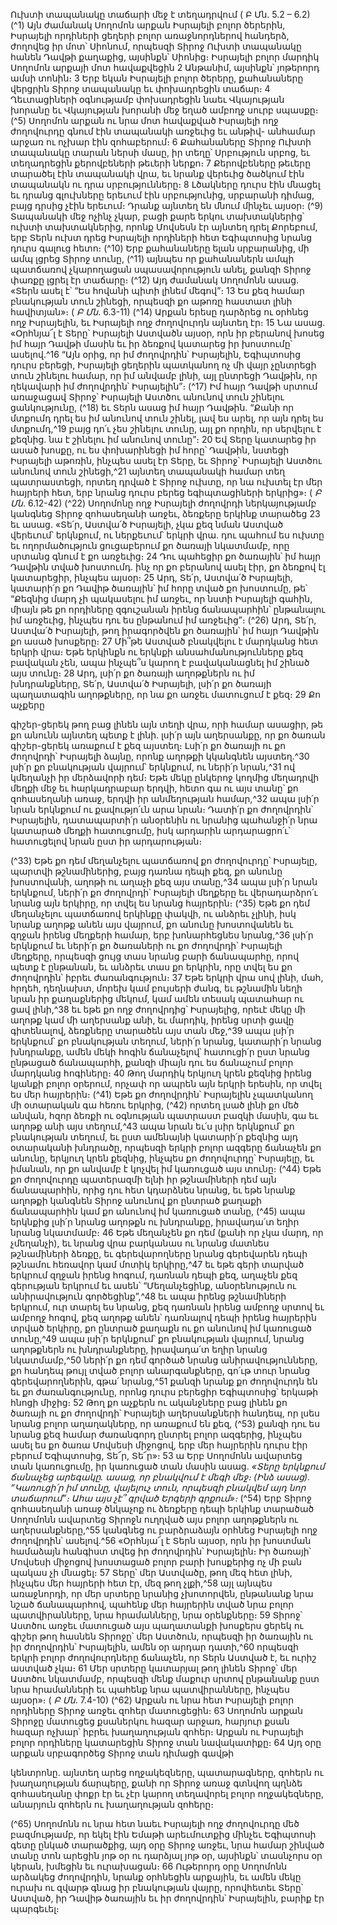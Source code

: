 
Ուխտի տապանակը տաճարի մեջ է տեղադրվում
( Բ Մն. 5.2 – 6.2)
(^1) Այն ժամանակ Սողոմոն արքան Իսրայելի բոլոր ծերերին, Իսրայելի որդիների ցեղերի բոլոր առաջնորդներով
հանդերձ, ժողովեց իր մոտ՝ Սիոնում, որպեսզի Տիրոջ Ուխտի տապանակը հանեն Դավթի քաղաքից, այսինքն՝ Սիոնից։
Իսրայելի բոլոր մարդիկ Սողոմոն արքայի մոտ հավաքվեցին 2 Անթանիմ, այսինքն՝ յոթերորդ ամսի տոնին։ 3 Երբ եկան
Իսրայելի բոլոր ծերերը, քահանաները վերցրին Տիրոջ տապանակը եւ փոխադրեցին տաճար։ 4 Ղեւտացիների
օգնությամբ փոխադրեցին նաեւ Վկայության խորանը եւ Վկայության խորանի մեջ եղած ամբողջ սուրբ սպասքը։
(^5) Սողոմոն արքան ու նրա մոտ հավաքված Իսրայելի ողջ ժողովուրդը գնում էին տապանակի առջեւից եւ անթիվ-
անհամար արջառ ու ոչխար էին զոհաբերում։ 6 Քահանաները Տիրոջ Ուխտի տապանակը տարան ներսի մասը, իր տեղը՝
Սրբություն սրբոց, եւ տեղադրեցին քերովբեների թեւերի ներքո։ 7 Քերովբեները թեւերը տարածել էին տապանակի վրա,
եւ նրանք վերեւից ծածկում էին տապանակն ու դրա սրբությունները։ 8 Լծակները դուրս էին մնացել եւ դրանց գլուխները
երեւում էին սրբությունից, սրբարանի դիմաց, բայց դրսից չէին երեւում։ Դրանք այնտեղ են մնում մինչեւ այսօր։
(^9) Տապանակի մեջ ոչինչ չկար, բացի քարե երկու տախտակներից՝ ուխտի տախտակներից, որոնք Մովսեսն էր այնտեղ
դրել Քորեբում, երբ Տերն ուխտ դրեց Իսրայելի որդիների հետ Եգիպտոսից նրանց դուրս գալուց հետո։
(^10) Երբ քահանաները ելան սրբարանից, մի ամպ լցրեց Տիրոջ տունը, (^11) այնպես որ քահանաներն ամպի պատճառով
չկարողացան սպասավորություն անել, քանզի Տիրոջ փառքը լցրել էր տաճարը։
(^12) Այդ ժամանակ Սողոմոնն ասաց. «Տերն ասել է՝ “Ես հովանի պիտի լինեմ մեգով”։ 13 Ես քեզ համար բնակության
տուն շինեցի, որպեսզի քո աթոռը հաստատ լինի հավիտյան»։
( _Բ Մն_. 6.3-11)
(^14) Արքան երեսը դարձրեց ու օրհնեց ողջ Իսրայելին, եւ Իսրայելի ողջ ժողովուրդն այնտեղ էր։ 15 Նա ասաց. «Օրհնյա՜լ
է Տերը՝ Իսրայելի Աստվածն այսօր, որն իր բերանով խոսեց իմ հայր Դավթի մասին եւ իր ձեռքով կատարեց իր խոստումը՝
ասելով.^16 “Այն օրից, որ իմ ժողովրդին՝ Իսրայելին, Եգիպտոսից դուրս բերեցի, Իսրայելի ցեղերին պատկանող ոչ մի վայր
չընտրեցի տուն շինելու համար, որ իմ անվամբ լինի, այլ ընտրեցի Դավթին, որ ղեկավարի իմ ժողովրդին՝ Իսրայելին”։
(^17) Իմ հայր Դավթի սրտում առաջացավ Տիրոջ՝ Իսրայելի Աստծու անունով տուն շինելու ցանկությունը, (^18) եւ Տերն ասաց
իմ հայր Դավթին. “Քանի որ մտքումդ դրել ես իմ անունով տուն շինել, լավ ես արել, որ այն դրել ես մտքումդ,^19 բայց դո՛ւ
չես շինելու տունը, այլ քո որդին, որ սերվելու է քեզնից. նա է շինելու իմ անունով տունը”։ 20 Եվ Տերը կատարեց իր ասած
խոսքը, ու ես փոխարինեցի իմ հորը՝ Դավթին, նստեցի Իսրայելի աթոռին, ինչպես ասել էր Տերը, եւ Տիրոջ՝ Իսրայելի
Աստծու անունով տուն շինեցի,^21 այնտեղ տապանակի համար տեղ պատրաստեցի, որտեղ դրված է Տիրոջ ուխտը, որ
նա ուխտել էր մեր հայրերի հետ, երբ նրանց դուրս բերեց եգիպտացիների երկրից»։
( _Բ Մն_. 6.12-42)
(^22) Սողոմոնը ողջ Իսրայելի ժողովրդի ներկայությամբ կանգնեց Տիրոջ զոհասեղանի առջեւ, ձեռքերը երկինք
տարածեց 23 եւ ասաց. «Տե՛ր, Աստվա՛ծ Իսրայելի, չկա քեզ նման Աստված վերեւում՝ երկնքում, ու ներքեւում՝ երկրի վրա.
դու պահում ես ուխտը եւ ողորմածություն ցուցաբերում քո ծառայի նկատմամբ, որը սրտանց գնում է քո առջեւից։ 24 Դու
պահեցիր քո ծառային՝ իմ հայր Դավթին տված խոստումդ. ինչ որ քո բերանով ասել էիր, քո ձեռքով էլ կատարեցիր,
ինչպես այսօր։ 25 Արդ, Տե՛ր, Աստվա՛ծ Իսրայելի, կատարի՛ր քո Դավիթ ծառային՝ իմ հորը տված քո խոստումը, թե՝
“Քեզնից մարդ չի պակասելու իմ առջեւ, որ նստի Իսրայելի գահին, միայն թե քո որդիները զգուշանան իրենց
ճանապարհին՝ ընթանալու իմ առջեւից, ինչպես դու ես ընթանում իմ առջեւից”։
(^26) Արդ, Տե՛ր, Աստվա՛ծ Իսրայելի, թող իրագործվեն քո ծառային՝ իմ հայր Դավթին քո ասած խոսքերը։ 27 Մի՞թե
Աստված բնակվելու է մարդկանց հետ երկրի վրա։ Եթե երկինքն ու երկնքի անսահմանությունները քեզ բավական չեն,
ապա ինչպե՞ս կարող է բավականացնել իմ շինած այս տունը։ 28 Արդ, լսի՛ր քո ծառայի աղոթքներն ու իմ խնդրանքները,
Տե՛ր, Աստվա՛ծ Իսրայելի, լսի՛ր քո ծառայի պաղատագին աղոթքները, որ նա քո առջեւ մատուցում է քեզ։ 29 Քո աչքերը


գիշեր-ցերեկ թող բաց լինեն այն տեղի վրա, որի համար ասացիր, թե քո անունն այնտեղ պետք է լինի. լսի՛ր այն
աղերսանքը, որ քո ծառան գիշեր-ցերեկ առաքում է քեզ այստեղ։ Լսի՛ր քո ծառայի ու քո ժողովրդի՝ Իսրայելի ձայնը,
որոնք աղոթքի կկանգնեն այստեղ.^30 լսի՛ր քո բնակության վայրում՝ երկնքում, ու ների՛ր նրան,^31 ով կմեղանչի իր
մերձավորի դեմ։ Եթե մեկը ընկերոջ կողմից մեղադրվի մեղքի մեջ եւ հարկադրաբար երդվի, հետո գա ու այս տանը՝ քո
զոհասեղանի առաջ, երդվի իր անմեղության համար,^32 ապա լսի՛ր նրան երկնքում ու քավությո՛ւն արա նրան։ Դատի՛ր
քո ժողովրդին՝ Իսրայելին, դատապարտի՛ր անօրենին ու նրանից պահանջի՛ր նրա կատարած մեղքի հատուցումը, իսկ
արդարին արդարացրո՛ւ՝ հատուցելով նրան ըստ իր արդարության։

(^33) Եթե քո դեմ մեղանչելու պատճառով քո ժողովուրդը՝ Իսրայելը, պարտվի թշնամիներից, բայց դառնա դեպի քեզ,
քո անունը խոստովանի, աղոթի ու աղաչի քեզ այս տանը,^34 ապա լսի՛ր նրան երկնքում, ների՛ր քո ժողովրդի՝ Իսրայելի
մեղքերը եւ վերադարձրո՛ւ նրանց այն երկիրը, որ տվել ես նրանց հայրերին։
(^35) Եթե քո դեմ մեղանչելու պատճառով երկինքը փակվի, ու անձրեւ չլինի, իսկ նրանք աղոթք անեն այս վայրում, քո
անունը խոստովանեն եւ զղջան իրենց մեղքերի համար, երբ խոնարհեցնես նրանց,^36 լսի՛ր երկնքում եւ ների՛ր քո
ծառաների ու քո ժողովրդի՝ Իսրայելի մեղքերը, որպեսզի ցույց տաս նրանց բարի ճանապարհը, որով պետք է ընթանան,
եւ անձրեւ տաս քո երկրին, որը տվել ես քո ժողովրդին՝ իբրեւ ժառանգություն։ 37 Եթե երկրի վրա սով լինի, մահ, հրդեհ,
դեղնախտ, մորեխ կամ բույսերի ժանգ, եւ թշնամին նեղի նրան իր քաղաքներից մեկում, կամ ամեն տեսակ պատահար
ու ցավ լինի,^38 եւ եթե քո ողջ ժողովրդից՝ Իսրայելից, որեւէ մեկը մի աղոթք կամ մի աղերսանք անի, եւ մարդիկ, իրենց
սրտի ցավը գիտենալով, ձեռքները տարածեն այս տան մեջ,^39 ապա լսի՛ր երկնքում՝ քո բնակության տեղում, ների՛ր
նրանց, կատարի՛ր նրանց խնդրանքը, ամեն մեկի հոգին ճանաչելով՝ հատուցի՛ր ըստ նրանց ընթացած ճանապարհի,
քանզի միայն դու ես ճանաչում բոլոր մարդկանց հոգիները։ 40 Թող մարդիկ երկյուղ կրեն քեզնից իրենց կյանքի բոլոր
օրերում, որչափ որ ապրեն այն երկրի երեսին, որ տվել ես մեր հայրերին։
(^41) Եթե քո ժողովրդին՝ Իսրայելին չպատկանող մի օտարական գա հեռու երկրից, (^42) որտեղ լսած լինի քո մեծ անվան,
հզոր ձեռքի ու օգնության պատրաստ բազկի մասին, գա եւ աղոթք անի այս տեղում,^43 ապա նրան եւ՛ս լսիր երկնքում՝ քո
բնակության տեղում, եւ ըստ ամենայնի կատարի՛ր քեզնից այդ օտարականի խնդրածը, որպեսզի երկրի բոլոր ազգերը
ճանաչեն քո անունը, երկյուղ կրեն քեզնից, ինչպես քո ժողովուրդը՝ Իսրայելը, եւ իմանան, որ քո անվամբ է կոչվել իմ
կառուցած այս տունը։
(^44) Եթե քո ժողովուրդը պատերազմի ելնի իր թշնամիների դեմ այն ճանապարհին, որից դու հետ կդարձնես նրանց, եւ
եթե նրանք աղոթքի կանգնեն Տիրոջ անունով քո ընտրած քաղաքի ճանապարհին կամ քո անունով իմ կառուցած տանը,
(^45) ապա երկնքից լսի՛ր նրանց աղոթքն ու խնդրանքը, իրավադա՛տ եղիր նրանց նկատմամբ։ 46 Եթե մեղանչեն քո դեմ
(քանի որ չկա մարդ, որ չմեղանչի), եւ նրանց վրա բարկանաս ու նրանց մատնես թշնամիների ձեռքը, եւ գերեվարողները
նրանց գերեվարեն դեպի թշնամու հեռավոր կամ մոտիկ երկիրը,^47 եւ եթե գերի տարված երկրում զղջան իրենց հոգում,
դառնան դեպի քեզ, աղաչեն քեզ գերության երկրում եւ ասեն՝ “Մեղանչեցինք, անօրենություն ու անիրավություն
գործեցինք”,^48 եւ ապա իրենց թշնամիների երկրում, ուր տարել ես նրանց, քեզ դառնան իրենց ամբողջ սրտով եւ ամբողջ
հոգով, քեզ աղոթք անեն՝ դառնալով դեպի իրենց հայրերին տրված երկիրը, քո ընտրած քաղաքն ու քո անունով իմ
կառուցած տունը,^49 ապա լսի՛ր երկնքում՝ քո բնակության վայրում, նրանց աղոթքներն ու խնդրանքները, իրավադա՛տ
եղիր նրանց նկատմամբ,^50 ների՛ր քո դեմ գործած նրանց անիրավությունները, քո հանդեպ թույլ տված բոլոր
անարգանքները, գո՛ւթ տուր նրանց գերեվարողներին, գթա՛ նրանց,^51 քանզի նրանք քո ժողովուրդն են եւ քո
ժառանգությունը, որոնց դուրս բերեցիր Եգիպտոսից՝ երկաթի հնոցի միջից։ 52 Թող քո աչքերն ու ականջները բաց լինեն
քո ծառայի ու քո ժողովրդի՝ Իսրայելի աղերսանքների հանդեպ, որ լսես նրանց բոլոր աղաղակները, որ առաքում են քեզ,
(^53) քանզի դու ես նրանց քեզ համար ժառանգորդ ընտրել բոլոր ազգերից, ինչպես ասել ես քո ծառա Մովսեսի միջոցով,
երբ մեր հայրերին դուրս էիր բերում Եգիպտոսից, Տե՜ր, Տե՜ր»։
53 ա Երբ Սողոմոնն ավարտեց տան կառուցումը, իր կառուցած տան մասին ասաց.
_«Տերը երկնքում ճանաչեց արեգակը.
ասաց, որ բնակվում է մեգի մեջ։
(Ինձ ասաց). “Կառուցի՛ր իմ տունը, վայելուչ տուն,
որպեսզի բնակվեմ այդ նոր տաճարում”։
Ահա այս չէ՞ գրված Երգերի գրքում»։_
(^54) Երբ Տիրոջ զոհասեղանի առաջ ծնկաչոք ու ձեռքերը դեպի երկինք տարածած Սողոմոնն ավարտեց Տիրոջն
ուղղված այս բոլոր աղոթքներն ու աղերսանքները,^55 կանգնեց ու բարձրաձայն օրհնեց Իսրայելի ողջ ժողովրդին՝
ասելով.^56 «Օրհնյա՜լ է Տերն այսօր, որն իր խոստման համաձայն հանգիստ տվեց իր ժողովրդին՝ Իսրայելին։ Իր ծառայի՝
Մովսեսի միջոցով խոստացած բոլոր բարի խոսքերից ոչ մի բան պակաս չի մնացել։ 57 Տերը՝ մեր Աստվածը, թող մեզ հետ
լինի, ինչպես մեր հայրերի հետ էր, մեզ թող չլքի,^58 այլ այնպես առաջնորդի, որ մեր սրտերը նրանից չխոտորվեն,
ընթանանք նրա նշած ճանապարհով, պահենք մեր հայրերին տված նրա բոլոր պատվիրանները, նրա հրամանները, նրա
օրենքները։ 59 Տիրոջ՝ Աստծու առջեւ մատուցած այս պաղատանքի խոսքերս ցերեկ ու գիշեր թող հասնեն Տիրոջը՝ մեր
Աստծուն, որպեսզի իր ծառային ու իր ժողովրդին՝ Իսրայելին, ամեն օր արդար դատի,^60 որպեսզի երկրի բոլոր
ժողովուրդները ճանաչեն, որ Տերն Աստված է, եւ ուրիշ աստված չկա։ 61 Մեր սրտերը կատարյալ թող լինեն Տիրոջ՝ մեր
Աստծու նկատմամբ, որպեսզի մենք մաքուր սրտով ընթանանք ըստ նրա հրամանների եւ պահենք նրա պատվիրանները,
ինչպես այսօր»։
( _Բ Մն_. 7.4-10)
(^62) Արքան ու նրա հետ Իսրայելի բոլոր որդիները Տիրոջ առջեւ զոհեր մատուցեցին։ 63 Սողոմոն արքան Տիրոջը
մատուցեց քսաներկու հազար արջառ, հարյուր քսան հազար ոչխար՝ իբրեւ խաղաղության զոհեր։ Արքան ու Իսրայելի
բոլոր որդիները կատարեցին Տիրոջ տան նավակատիքը։ 64 Այդ օրը արքան սրբագործեց Տիրոջ տան դիմացի գավթի


կենտրոնը. այնտեղ արեց ողջակեզները, պատարագները, զոհերն ու խաղաղության ճարպերը, քանի որ Տիրոջ առաջ
գտնվող պղնձե զոհասեղանը փոքր էր եւ չէր կարող տեղավորել բոլոր ողջակեզները, անարյուն զոհերն ու խաղաղության
զոհերը։

(^65) Սողոմոնն ու նրա հետ նաեւ Իսրայելի ողջ ժողովուրդը մեծ բազմությամբ, որ եկել էին Եմաթի արեւմուտքից մինչեւ
Եգիպտոսի գետը ընկած տարածքից, այդ օրը Տիրոջ առջեւ, նրա համար շինված տանը տոն արեցին յոթ օր ու դարձյալ
յոթ օր, այսինքն՝ տասնչորս օր կերան, խմեցին եւ ուրախացան։ 66 Ութերորդ օրը Սողոմոնն արձակեց ժողովրդին, նրանք
օրհնեցին արքային, եւ ամեն մեկը ուրախ ու զվարթ գնաց իր բնակության վայրը, որովհետեւ Տերը՝ Աստված, իր Դավիթ
ծառային եւ իր ժողովրդին՝ Իսրայելին, բարիք էր պարգեւել։
